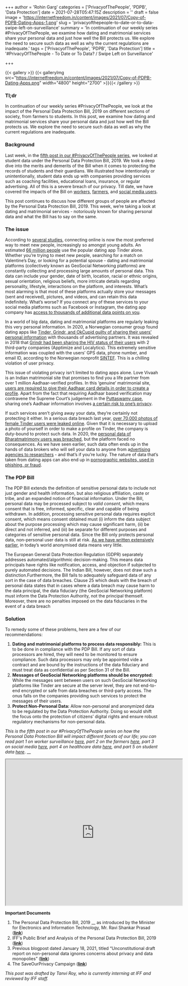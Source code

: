 +++
author = 'Rohin Garg'
categories = ['PrivacyofThePeople', 'PDPB', 'Data Protection']
date = 2021-07-28T05:47:15Z
description = ''
draft = false
image = 'https://internetfreedom.in/content/images/2021/07/Copy-of-PDPB-Dating-Apps-1.png'
slug = 'privacyofthepeople-to-date-or-to-data-swipe-left-on-surveillance'
summary = 'In continuation of our weekly series #PrivacyOfThePeople, we examine how dating and matrimonial services share your personal data and just how well the Bill protects us. We explore the need to secure such data as well as why the current regulations are inadequate.'
tags = ['PrivacyofThePeople', 'PDPB', 'Data Protection']
title = '#PrivacyOfThePeople - To Date or To Data? / Swipe Left on Surveillance'

+++


{{< gallery >}}
{{< galleryImg  src="https://internetfreedom.in/content/images/2021/07/Copy-of-PDPB-Dating-Apps.png" width="4800" height="2700" >}}{{< /gallery >}}

>>>> <form><script src="https://checkout.razorpay.com/v1/payment-button.js" data-payment_button_id="pl_HLkgeWGQLMuddp" async> </script> </form>

### **Tl;dr**

In continuation of our weekly series #PrivacyOfThePeople, we look at the impact of the Personal Data Protection Bill, 2019 on different sections of society, from farmers to students. In this post, we examine how dating and matrimonial services share your personal data and just how well the Bill protects us. We explore the need to secure such data as well as why the current regulations are inadequate.

### **Background**

Last week, in the [fifth post in our #PrivacyOfThePeople series](https://internetfreedom.in/why-student-data-should-be-students-data/), we looked at student data under the Personal Data Protection Bill, 2019. We took a deep dive into the merits and demerits of the Bill when it comes to protecting the records of students and their guardians. We illustrated how intentionally or unintentionally, student data ends up with companies providing services such as coaching facilities, educational loans, insurance, or regular advertising. All of this is a severe breach of our privacy. Till date, we have covered the impacts of the Bill on [workers](https://internetfreedom.in/privacyofthepeople-asha-workers-and-employee-surveillance/), [farmers](https://internetfreedom.in/privacy-of-the-people-agristack-and-farmer-issues/), and [social media users](https://internetfreedom.in/privacyofthepeople-social-media-users/).

This post continues to discuss how different groups of people are affected by the Personal Data Protection Bill, 2019. This week, we’re taking a look at dating and matrimonial services - notoriously known for sharing personal data and what the Bill has to say on the same.

### The issue

According to [several studies](https://web.stanford.edu/~mrosenfe/Rosenfeld_et_al_Disintermediating_Friends.pdf), connecting online is now the most preferred way to meet new people, increasingly so amongst young adults. An estimated [66 million people](https://www.reuters.com/article/us-match-group-results-idUSKBN2A22V1) use the popular dating app Tinder alone. Whether you’re trying to meet new people, searching for a match on Valentine’s Day, or looking for a potential spouse - dating and matrimonial platforms (collectively known as GeoSocial Networking platforms) are constantly collecting and processing large amounts of personal data. This data can include your gender, date of birth, location, racial or ethnic origins, sexual orientation, religious beliefs, more intricate details regarding personality, lifestyle, interactions on the platform, and interests. What’s most alarming is that most of these platforms actually store your messages (sent and received), pictures, and videos, and can retain this data indefinitely. What’s worse? If you connect any of these services to your social media platforms such as Facebook or Instagram, the dating app company has [access to thousands of additional data points on you](https://www.vox.com/recode/2020/2/14/21137096/how-tinder-matches-work-algorithm-grindr-bumble-hinge-algorithms).

In a world of big data, dating and matrimonial platforms are regularly leaking this very personal information. In 2020, a Norwegian consumer group found dating apps like [Tinder, Grindr, and OkCupid guilty of sharing their users’ personal information](https://www.indiatvnews.com/technology/news-dating-apps-like-tinder-okcupid-leak-personal-information-579729) with thousands of advertising partners. It was revealed in 2018 that [Grindr had been sharing the HIV status of their users](https://www.buzzfeednews.com/article/azeenghorayshi/grindr-hiv-status-privacy) with 2 third-party companies (Apptimize and Localytics). This extremely sensitive information was coupled with the users’ GPS data, phone number, and email ID, according to the Norwegian nonprofit [SINTEF](https://github.com/SINTEF-9012/grindr-privacy-leaks). This is a chilling violation of user privacy.

This issue of violating privacy isn’t limited to dating apps alone. Love Vivaah is an Indian matrimonial site that promises to find you a life partner from over 1 million Aadhaar-verified profiles. In this ‘genuine’ matrimonial site, [users are required to give their Aadhaar card details in order to create a profile](https://www.nationalheraldindia.com/india/violating-sc-rules-matrimonial-site-sells-love-marriage-using-aadhaar-data). Apart from the fact that requiring Aadhaar based verification may contravene the Supreme Court’s judgement in the [Puttaswamy case](https://indiankanoon.org/doc/127517806/), sharing one’s Aadhaar information involves [a certain risk to one’s privacy](https://internetfreedom.in/aadhaar-undermines-informational-privacy-and-data-protection/).

If such services aren’t giving away your data, they’re certainly not protecting it either. In a serious data breach last year, [over 70,000 photos of female Tinder users were leaked online](https://gizmodo.com/70-000-tinder-photos-of-women-just-got-dumped-on-a-cybe-1841043456). Given that it is necessary to upload a photo of yourself in order to make a profile on Tinder, the company is duty-bound to protect such data. In 2020, the [personal data of Bharatmatrimony users was breached](https://economictimes.indiatimes.com/tech/internet/personal-data-of-bharatmatriony-users-breached-says-security-firm-cyble-inc/articleshow/78687130.cms?from=mdr), but the platform faced no consequences. As we have seen earlier, such data often ends up in the hands of data brokers who will sell your data to anyone from a[dvertising agencies to researchers](https://www.nytimes.com/2020/01/13/technology/grindr-apps-dating-data-tracking.html) - and that’s if you’re lucky. The nature of data that’s taken from dating apps can also end up in [pornographic websites, used in phishing, or fraud](https://www.vox.com/recode/2020/2/14/21137096/how-tinder-matches-work-algorithm-grindr-bumble-hinge-algorithms).

### The PDP Bill

The PDP Bill extends the definition of sensitive personal data to include not just gender and health information, but also religious affiliation, caste or tribe, and an expanded notion of financial information. Under the Bill, personal data may be processed subject to _valid consent_, which means consent that is free, informed, specific, clear and capable of being withdrawn. In addition, processing sensitive personal data requires explicit consent, which means consent obtained must (i) inform the data subject about the purpose processing which may cause significant harm, (ii) be direct and not inferred, and (iii) be separate for different purposes and categories of sensitive personal data. Since the Bill only protects personal data, non-personal user data is still at risk. [As we have written extensively earlier](https://internetfreedom.in/unconstitutional-draft-report-on-non-personal-data-ignores-concerns-about-privacy-and-data-monopolies/), in today’s world anonymised data means very little.

The European General Data Protection Regulation (GDPR) separately addresses automated/algorithmic decision-making. This means data principals have rights like notification, access, and objection if subjected to purely automated decisions. The Indian Bill, however, does not draw such a distinction.Furthermore, the Bill fails to adequately safeguard data of any sort in the case of data breaches. Clause 25 which deals with the breach of personal data states that in cases where a data breach may cause harm to the data principal, the data fiduciary (the GeoSocial Networking platform) must inform the Data Protection Authority, not the principal themself. Moreover, there are no penalties imposed on the data fiduciaries in the event of a data breach

### Solution

To remedy some of these problems, here are a few of our recommendations:

1. **Dating and matrimonial platforms to process data responsibly:** This is to be done in compliance with the PDP Bill. If any sort of data processors are hired, they will need to be monitored to ensure compliance. Such data processors may only be appointed vide a contract and are bound by the instructions of the data fiduciary and must treat data as confidential as per Section 31 of the Bill.
2. **Messages of GeoSocial Networking platforms should be encrypted:** While the messages sent between users on such GeoSocial Networking platforms like Tinder are secure at the server level, they are not end-to-end encrypted or safe from data breaches or third-party access. The onus falls on the companies providing such services to protect the messages of their users.
3. **Protect Non-Personal Data:** Allow non-personal and anonymized data to be regulated by the Data Protection Authority. Doing so would shift the focus onto the protection of citizens’ digital rights and ensure robust regulatory mechanisms for non-personal data.

_This is the fifth post in our #PrivacyOfThePeople series on how the Personal Data Protection Bill will impact different facets of our life; you can read part 1 on worker surveillance_ [_here_](https://internetfreedom.in/privacyofthepeople-asha-workers-and-employee-surveillance/)_, part 2 on the farmers_ [_here_](https://internetfreedom.in/privacy-of-the-people-agristack-and-farmer-issues/)_, part 3 on social media_ [_here_](https://internetfreedom.in/privacyofthepeople-social-media-users/)_, part 4 on healthcare data_ [_here_](https://internetfreedom.in/will-indias-healthcare-data-be-protected-privacy-of-the-people/)_, and part 5 on student data [here](https://internetfreedom.in/why-student-data-should-be-students-data/)_. __

<iframe src="https://drive.google.com/file/d/19-E0rZHHhAJEwbzE7D5d8ZsiIQcHxYWp/preview" width="580" height="480"></iframe>

**Important Documents**

1. The Personal Data Protection Bill, 2019 __ as introduced by the Minister for Electronics and Information Technology, Mr. Ravi Shankar Prasad ([**link**](http://164.100.47.4/BillsTexts/LSBillTexts/Asintroduced/373_2019_LS_Eng.pdf))
2. IFF's Public Brief and Analysis of the Personal Data Protection Bill, 2019 ([**link**](https://saveourprivacy.in/media/all/Brief-PDP-Bill-25.12.2020.pdf))
3. Previous blogpost dated January 18, 2021, titled “Unconstitutional draft report on non-personal data ignores concerns about privacy and data monopolies” ([**link**](https://internetfreedom.in/unconstitutional-draft-report-on-non-personal-data-ignores-concerns-about-privacy-and-data-monopolies/))
4. The SaveOurPrivacy Campaign ([**link**](https://saveourprivacy.in/))

_This post was drafted by Tanvi Roy, who is currently interning at IFF and reviewed by IFF staff._

> > > <form><script src="https://cdn.razorpay.com/static/widget/subscription-button.js" data-subscription_button_id="pl_HLk5qU1K35hmPH" data-button_theme="brand-color" async> </script> </form>











